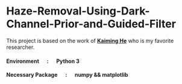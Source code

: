 # Haze-Removal-Using-Dark-Channel-Prior-and-Guided-Filter
This project is based on the work of [**Kaiming He**](http://kaiminghe.com/) who is my favorite researcher.<br>
#### Environment &emsp; : &emsp; Python 3
#### Necessary Package &emsp; : &emsp; numpy && matplotlib 
